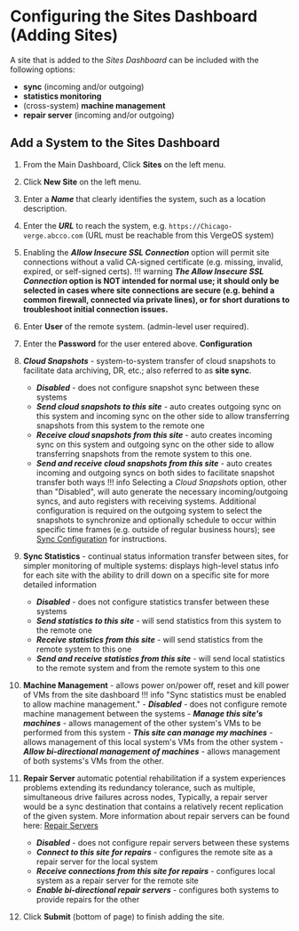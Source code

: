 
# Configuring the Sites Dashboard (Adding Sites)

A site that is added to the *Sites Dashboard* can be included with the following options:  

- **sync** (incoming and/or outgoing)
- **statistics monitoring**
- (cross-system) **machine management**
- **repair server** (incoming and/or outgoing)

## Add a System to the Sites Dashboard

1. From the Main Dashboard, Click **Sites** on the left menu.
2. Click **New Site** on the left menu.
3. Enter a ***Name*** that clearly identifies the system, such as a location description.
4. Enter the ***URL*** to reach the system, e.g. `https://Chicago-verge.abcco.com` (URL must be reachable from this VergeOS system)
5. Enabling the ***Allow Insecure SSL Connection*** option will permit site connections without a valid CA-signed certificate (e.g. missing, invalid, expired, or self-signed certs).
!!! warning
    ***The Allow Insecure SSL Connection* option is NOT intended for normal use; it should only be selected in cases where site connections are secure (e.g. behind a common firewall, connected via private lines), or for short durations to troubleshoot initial connection issues.**

6. Enter **User** of the remote system. (admin-level user required).
7. Enter the **Password** for the user entered above.
**Configuration**  

8. ***Cloud Snapshots*** - system-to-system transfer of cloud snapshots to facilitate data archiving, DR, etc.; also referred to as **site sync**.
    - ***Disabled*** - does not configure snapshot sync between these systems
    - ***Send cloud snapshots to this site*** - auto creates outgoing sync on this system and incoming sync on the other side to allow transferring snapshots from this system to the remote one
    - ***Receive cloud snapshots from this site*** - auto creates incoming sync on this system and outgoing sync on the other side to allow transferring snapshots from the remote system to this one.
    - ***Send and receive cloud snapshots from this site*** - auto creates incoming and outgoing syncs on both sides to facilitate snapshot transfer both ways
!!! info
    Selecting a *Cloud Snapshots* option, other than "Disabled", will auto generate the necessary incoming/outgoing syncs, and auto registers with receiving systems. Additional configuration is required on the outgoing system to select the snapshots to synchronize and optionally schedule to occur within specific time frames (e.g. outside of regular business hours); see [Sync Configuration](/product-guide/backup-dr/sync-configuration) for instructions.
9. **Sync Statistics** - continual status information transfer between sites, for simpler monitoring of multiple systems: displays high-level status info for each site with the ability to drill down on a specific site for more detailed information
    - ***Disabled*** - does not configure statistics transfer between these systems
    - ***Send statistics to this site*** - will send statistics from this system to the remote one
    - ***Receive statistics from this site*** - will send statistics from the remote system to this one
    - ***Send and receive statistics from this site*** - will send local statistics to the remote system and from the remote system to this one
10.  **Machine Management** - allows power on/power off, reset and kill power of VMs from the site dashboard
!!! info "Sync statistics must be enabled to allow machine management."
    - ***Disabled*** - does not configure remote machine management between the systems
    - ***Manage this site's machines*** - allows management of the other system's VMs to be performed from this system
    - ***This site can manage my machines*** - allows management of this local system's VMs from the other system
    - ***Allow bi-directional management of machines*** - allows management of both systems's VMs from the other.
11. **Repair Server** automatic potential rehabilitation if a system experiences problems extending its redundancy tolerance, such as multiple, simultaneous drive failures across nodes, Typically, a repair server would be a sync destination that contains a relatively recent replication of the given system. More information about repair servers can be found here: [Repair Servers](/product-guide/backup-dr/repair-server)
    - ***Disabled*** - does not configure repair servers between these systems
    - ***Connect to this site for repairs*** - configures the remote site as a repair server for the local system
    - ***Receive connections from this site for repairs*** - configures local system as a repair server for the remote site
    - ***Enable bi-directional repair servers*** - configures both systems to provide repairs for the other
12. Click **Submit** (bottom of page) to finish adding the site.

